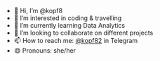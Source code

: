 - 👋 Hi, I’m @kopf8
- 👀 I’m interested in coding & travelling
- 🌱 I’m currently learning Data Analytics
- 💞️ I’m looking to collaborate on different projects
- 📫 How to reach me: [@kopf82](https://t.me/kopf82) in Telegram
- 😄 Pronouns: she/her

<!---
kopf8/kopf8 is a ✨ special ✨ repository because its `README.md` (this file) appears on your GitHub profile.
You can click the Preview link to take a look at your changes.
--->
